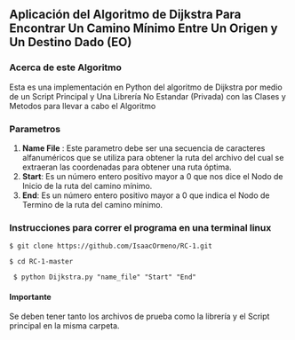 ## Aplicación del Algoritmo de Dijkstra Para Encontrar Un Camino Mínimo Entre Un Origen y Un Destino Dado  (EO)


### Acerca de este Algoritmo

Esta es una implementación en Python del algoritmo de Dijkstra por medio de un Script Principal y Una Librería No Estandar (Privada) con las Clases y Metodos para llevar a cabo el Algoritmo

### Parametros    

1. __Name File__ : Este parametro debe ser una secuencia de caracteres alfanuméricos que se utiliza para obtener la ruta del archivo del cual se extraeran las coordenadas para obtener una ruta óptima.
2. __Start__: Es un número entero positivo mayor a 0 que nos dice el Nodo de Inicio de la ruta del camino mínimo.
5. __End__: Es un número entero positivo mayor a 0 que indica el Nodo de Termino de la ruta del camino mínimo.

### Instrucciones para correr el programa en una terminal linux

~~~
$ git clone https://github.com/IsaacOrmeno/RC-1.git 
~~~

~~~
$ cd RC-1-master
~~~
~~~
 $ python Dijkstra.py "name_file" "Start" "End" 
~~~

#### Importante
Se deben tener tanto los archivos de prueba como la librería y el Script principal en la misma carpeta.
